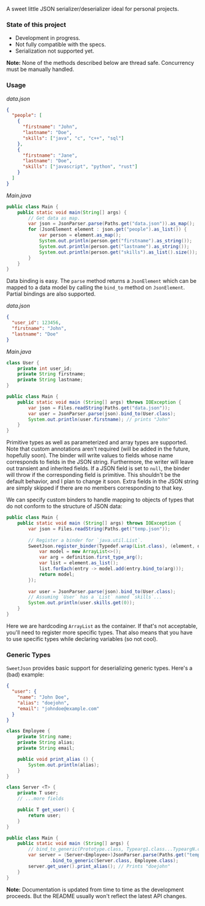 A sweet little JSON serializer/deserializer ideal for personal projects.

### State of this project
- Development in progress.
- Not fully compatible with the specs.
- Serialization not supported yet.

**Note:** None of the methods described below are thread safe. Concurrency must be manually handled.

### Usage
_data.json_
```json
{
  "people": [
    {
      "firstname": "John",
      "lastname": "Doe",
      "skills": ["java", "c", "c++", "sql"]
    },
    {
      "firstname": "Jane",
      "lastname": "Doe",
      "skills": ["javascript", "python", "rust"]
    }
  ]
}
```

_Main.java_
```java
public class Main {
    public static void main(String[] args) {
        // Get data as map.
        var json = JsonParser.parse(Paths.get("data.json")).as_map();
        for (JsonElement element : json.get("people").as_list()) {
            var person = element.as_map();
            System.out.println(person.get("firstname").as_string());
            System.out.println(person.get("lastname").as_string());
            System.out.println(person.get("skills").as_list().size());
        }
    }
}
```

Data binding is easy. The `parse` method returns a `JsonElement` which can be mapped to a data model by calling
the `bind_to` method on `JsonElement`. Partial bindings are also supported.

_data.json_
```json
{
  "user_id": 123456,
  "firstname": "John",
  "lastname": "Doe"
}
```

_Main.java_
```java
class User {
    private int user_id;
    private String firstname;
    private String lastname;
}

public class Main {
    public static void main (String[] args) throws IOException {
        var json = Files.readString(Paths.get("data.json"));
        var user = JsonParser.parse(json).bind_to(User.class);
        System.out.println(user.firstname); // prints "John"
    }
}
```

Primitive types as well as parameterized and array types are supported. Note that custom annotations aren't
required (will be added in the future, hopefully soon). The binder will write values to fields whose name
corresponds to fields in the JSON string. Furthermore, the writer will leave out transient and inherited fields.
If a JSON field is set to `null`, the binder will throw if the corresponding field is primitive. This shouldn't
be the default behavior, and I plan to change it soon. Extra fields in the JSON string are simply skipped if there
are no members corresponding to that key.

We can specify custom binders to handle mapping to objects of types that do not conform to the structure of JSON
data:

```java
public class Main {
    public static void main (String[] args) throws IOException {
        var json = Files.readString(Paths.get("temp.json"));
        
        // Register a binder for `java.util.List`.
        SweetJson.register_binder(Typedef.wrap(List.class), (element, definition, bag) -> {
            var model = new ArrayList<>();
            var arg = definition.first_type_arg();
            var list = element.as_list();
            list.forEach(entry -> model.add(entry.bind_to(arg)));
            return model;
        });
        
        var user = JsonParser.parse(json).bind_to(User.class);
        // Assuming `User` has a `List` named `skills`...
        System.out.println(user.skills.get(0));
    }
}
```
Here we are hardcoding `ArrayList` as the container. If that's not acceptable, you'll need to register more
specific types. That also means that you have to use specific types while declaring variables (so not cool).

### Generic Types

`SweetJson` provides basic support for deserializing generic types. Here's a (bad) example:

```json
{
  "user": {
    "name": "John Doe",
    "alias": "doejohn",
    "email": "johndoe@example.com"
  }
}
```

```java
class Employee {
    private String name;
    private String alias;
    private String email;

    public void print_alias () {
        System.out.println(alias);
    }
}

class Server <T> {
    private T user;
    // ...more fields

    public T get_user() {
        return user;
    }
}

public class Main {
    public static void main (String[] args) {
        // bind_to_generic(Prototype.class, Typearg1.class...TypeargN.class)
        var server = (Server<Employee>)JsonParser.parse(Paths.get("temp.json"))
                .bind_to_generic(Server.class, Employee.class);
        server.get_user().print_alias(); // Prints "doejohn"
    }
}
```

**Note:** Documentation is updated from time to time as the development proceeds. But the README usually won't
reflect the latest API changes.